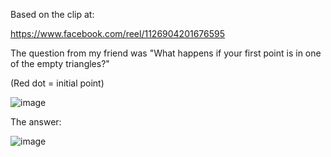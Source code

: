 Based on the clip at:

https://www.facebook.com/reel/1126904201676595

The question from my friend was "What happens if your first point is in one of the empty triangles?"

(Red dot = initial point)

![image](https://github.com/PockyBum522/sierpinski-tester/assets/1970959/f1e97518-602d-4d5e-8023-50af4b52a509)

The answer:

![image](https://github.com/PockyBum522/sierpinski-tester/assets/1970959/0d96bc0a-45c2-4afe-abc7-bc474b7d52b4)


